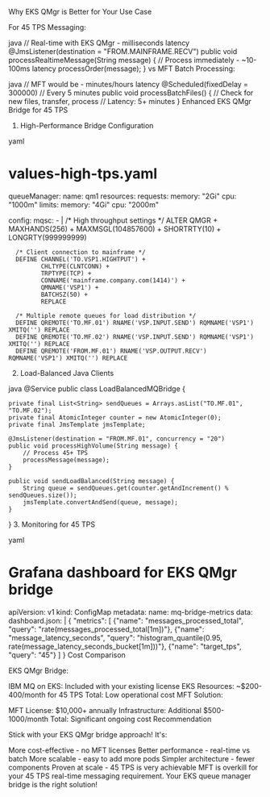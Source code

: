 Why EKS QMgr is Better for Your Use Case

For 45 TPS Messaging:

java
// Real-time with EKS QMgr - milliseconds latency
@JmsListener(destination = "FROM.MAINFRAME.RECV")
public void processRealtimeMessage(String message) {
    // Process immediately - ~10-100ms latency
    processOrder(message);
}
vs MFT Batch Processing:

java
// MFT would be - minutes/hours latency
@Scheduled(fixedDelay = 300000) // Every 5 minutes
public void processBatchFiles() {
    // Check for new files, transfer, process
    // Latency: 5+ minutes
}
Enhanced EKS QMgr Bridge for 45 TPS

1. High-Performance Bridge Configuration

yaml
# values-high-tps.yaml
queueManager:
  name: qm1
  resources:
    requests:
      memory: "2Gi"
      cpu: "1000m"
    limits:
      memory: "4Gi" 
      cpu: "2000m"

config:
  mqsc:
    - |
      /* High throughput settings */
      ALTER QMGR +
             MAXHANDS(256) +
             MAXMSGL(104857600) +
             SHORTRTY(10) +
             LONGRTY(999999999)

      /* Client connection to mainframe */
      DEFINE CHANNEL('TO.VSP1.HIGHTPUT') +
             CHLTYPE(CLNTCONN) +
             TRPTYPE(TCP) +
             CONNAME('mainframe.company.com(1414)') +
             QMNAME('VSP1') +
             BATCHSZ(50) +
             REPLACE

      /* Multiple remote queues for load distribution */
      DEFINE QREMOTE('TO.MF.01') RNAME('VSP.INPUT.SEND') RQMNAME('VSP1') XMITQ('') REPLACE
      DEFINE QREMOTE('TO.MF.02') RNAME('VSP.INPUT.SEND') RQMNAME('VSP1') XMITQ('') REPLACE
      DEFINE QREMOTE('FROM.MF.01') RNAME('VSP.OUTPUT.RECV') RQMNAME('VSP1') XMITQ('') REPLACE
2. Load-Balanced Java Clients

java
@Service 
public class LoadBalancedMQBridge {
    
    private final List<String> sendQueues = Arrays.asList("TO.MF.01", "TO.MF.02");
    private final AtomicInteger counter = new AtomicInteger(0);
    private final JmsTemplate jmsTemplate;
    
    @JmsListener(destination = "FROM.MF.01", concurrency = "20")
    public void processHighVolume(String message) {
        // Process 45+ TPS
        processMessage(message);
    }
    
    public void sendLoadBalanced(String message) {
        String queue = sendQueues.get(counter.getAndIncrement() % sendQueues.size());
        jmsTemplate.convertAndSend(queue, message);
    }
}
3. Monitoring for 45 TPS

yaml
# Grafana dashboard for EKS QMgr bridge
apiVersion: v1
kind: ConfigMap
metadata:
  name: mq-bridge-metrics
data:
  dashboard.json: |
    {
      "metrics": [
        {"name": "messages_processed_total", "query": "rate(messages_processed_total[1m])"},
        {"name": "message_latency_seconds", "query": "histogram_quantile(0.95, rate(message_latency_seconds_bucket[1m]))"},
        {"name": "target_tps", "query": "45"}
      ]
    }
Cost Comparison

EKS QMgr Bridge:

IBM MQ on EKS: Included with your existing license
EKS Resources: ~$200-400/month for 45 TPS
Total: Low operational cost
MFT Solution:

MFT License: $10,000+ annually
Infrastructure: Additional $500-1000/month
Total: Significant ongoing cost
Recommendation

Stick with your EKS QMgr bridge approach! It's:

More cost-effective - no MFT licenses
Better performance - real-time vs batch
More scalable - easy to add more pods
Simpler architecture - fewer components
Proven at scale - 45 TPS is very achievable
MFT is overkill for your 45 TPS real-time messaging requirement. Your EKS queue manager bridge is the right solution!

